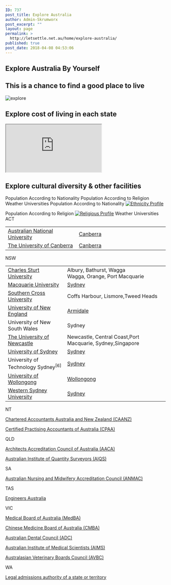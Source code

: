 ```yaml
---
ID: 737
post_title: Explore Australia
author: Admin-Skrumworx
post_excerpt: ""
layout: page
permalink: >
  http://letsettle.net.au/home/explore-australia/
published: true
post_date: 2018-04-08 04:53:06
---
```

<h2>Explore Australia By Yourself</h2>		
		<h2>This is a chance to find a good place to live</h2>		
										<img src="http://letsettle.net.au/wp-content/uploads/elementor/thumbs/explore-1-np396tmu3yizhrhzo02iqkix0p344q601tll31syt6.png" title="explore" alt="explore" />											
			<h2>Explore cost of living in each state</h2>		
<iframe name="living_cost" title="living_cost" src="https://c5esh658.caspio.com/dp/ccf4600020b0bea552534982a3c9">Sorry, but your browser does not support frames.</iframe>		
			<h2>Explore cultural diversity &amp; other facilities</h2>		
									Population  According to Nationality
									Population According to Religion
									Weather
									Universities
									Population  According to Nationality
					<noscript><a href='#'><img alt='Ethnicity Profile ' src='https://public.tableau.com/static/images/Et/EthnicityProfileStory/Story2/1_rss.png' style='border: none' /></a></noscript><object style="display: none;" width="300" height="150"><param name="host_url" value="https%3A%2F%2Fpublic.tableau.com%2F" /> <param name="embed_code_version" value="3" /> <param name="path" value="views/EthnicityProfileStory/Story2?:embed=y&amp;:display_count=y&amp;publish=yes" /> <param name="toolbar" value="yes" /><param name="static_image" value="https://public.tableau.com/static/images///1.png" /> <param name="animate_transition" value="yes" /><param name="display_static_image" value="yes" /><param name="display_spinner" value="yes" /><param name="display_overlay" value="yes" /><param name="display_count" value="yes" /><param name="filter" value="publish=yes" /></object><p></p>
									Population According to Religion
					<noscript><a href='#'><img alt='Religious Profile ' src='https:&#47;&#47;public.tableau.com&#47;static&#47;images&#47;Re&#47;ReligionDasbboard&#47;Story1&#47;1_rss.png' style='border: none' /></a></noscript><object class='tableauViz'  style='display:none;'><param name='host_url' value='https%3A%2F%2Fpublic.tableau.com%2F' /> <param name='embed_code_version' value='3' /> <param name='site_root' value='' /><param name='name' value='ReligionDasbboard&#47;Story1' /><param name='tabs' value='no' /><param name='toolbar' value='yes' /><param name='static_image' value='https:&#47;&#47;public.tableau.com&#47;static&#47;images&#47;Re&#47;ReligionDasbboard&#47;Story1&#47;1.png' /> <param name='animate_transition' value='yes' /><param name='display_static_image' value='yes' /><param name='display_spinner' value='yes' /><param name='display_overlay' value='yes' /><param name='display_count' value='yes' /><param name='filter' value='publish=yes' /></object>                
									Weather
									Universities
												ACT					
					<table width="674"><tbody><tr><td width="275"><a href="http://www.anu.edu.au/">Australian National University</a></td><td width="399"><a href="https://en.wikipedia.org/wiki/Canberra">Canberra</a></td></tr><tr><td><a href="http://www.canberra.edu.au/">The University of Canberra</a></td><td><a href="https://en.wikipedia.org/wiki/Canberra">Canberra</a></td></tr></tbody></table>
												NSW					
					<table width="674"><tbody><tr><td width="275"><a href="https://www.csu.edu.au/">Charles Sturt University</a></td><td width="399">Albury, Bathurst, Wagga Wagga, Orange, Port Macquarie</td></tr><tr><td><a href="https://www.mq.edu.au/">Macquarie University</a></td><td><a href="https://en.wikipedia.org/wiki/Sydney">Sydney</a></td></tr><tr><td><a href="https://www.scu.edu.au/">Southern Cross University</a></td><td>Coffs Harbour, Lismore,Tweed Heads</td></tr><tr><td><a href="https://www.une.edu.au/">University of New England</a></td><td><a href="https://en.wikipedia.org/wiki/Armidale">Armidale</a></td></tr><tr><td>University of New South Wales</td><td>Sydney</td></tr><tr><td><a href="https://en.wikipedia.org/wiki/University_of_Newcastle,_Australia">The University of Newcastle</a></td><td>Newcastle, Central Coast,Port Macquarie, Sydney,Singapore</td></tr><tr><td><a href="https://en.wikipedia.org/wiki/University_of_Sydney">University of Sydney</a></td><td><a href="https://en.wikipedia.org/wiki/Sydney">Sydney</a></td></tr><tr><td>University of Technology Sydney<sup>[6]</sup></td><td><a href="https://en.wikipedia.org/wiki/Sydney">Sydney</a></td></tr><tr><td><a href="https://en.wikipedia.org/wiki/University_of_Wollongong">University of Wollongong</a></td><td><a href="https://en.wikipedia.org/wiki/Wollongong">Wollongong</a></td></tr><tr><td><a href="https://en.wikipedia.org/wiki/Western_Sydney_University">Western Sydney University</a></td><td><a href="https://en.wikipedia.org/wiki/Sydney">Sydney</a></td></tr></tbody></table>
												NT					
					<p><a href="https://www.charteredaccountantsanz.com/">Chartered Accountants Australia and New Zealand (CAANZ)</a></p><p><a href="https://www.cpaaustralia.com.au/" target="_blank" rel="noopener">Certified Practising Accountants of Australia (CPAA)</a></p>
												QLD					
					<p><a href="https://www.aaca.org.au/" target="_blank" rel="noopener">Architects Accreditation Council of Australia (AACA)</a></p><p><a href="https://www.aiqs.com.au/" target="_blank" rel="noopener">Australian Institute of Quantity Surveyors (AIQS)</a></p>
												SA					
					<p><a href="https://www.anmac.org.au/" target="_blank" rel="noopener">Australian Nursing and Midwifery Accreditation Council (ANMAC)</a></p>
												TAS					
					<p><a href="https://www.engineersaustralia.org.au/" target="_blank" rel="noopener">Engineers Australia</a></p>
												VIC					
					<p><a href="http://www.medicalboard.gov.au/" target="_blank" rel="noopener">Medical Board of Australia (MedBA)</a></p><p><a href="http://www.chinesemedicineboard.gov.au/" target="_blank" rel="noopener">Chinese Medicine Board of Australia (CMBA)</a></p><p><a href="https://www.adc.org.au/" target="_blank" rel="noopener">Australian Dental Council (ADC)</a></p><p><a href="https://www.aims.org.au/" target="_blank" rel="noopener">Australian Institute of Medical Scientists (AIMS)</a></p><p><a href="https://avbc.asn.au/" target="_blank" rel="noopener">Australasian Veterinary Boards Council (AVBC)</a></p>
												WA					
					<p><a href="http://www.visabureau.com/australia/lawyers-barristers-solicitors.aspx" target="_blank" rel="noopener">Legal admissions authority of a state or territory</a></p>